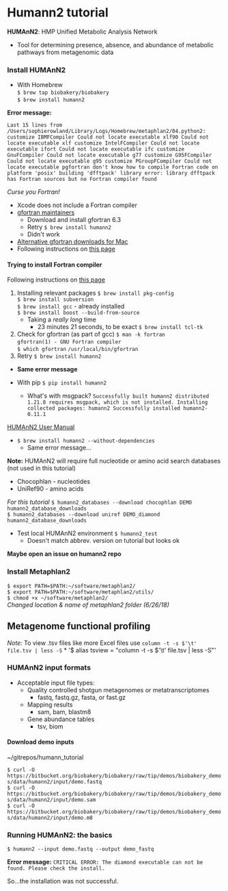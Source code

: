 # Humann2 tutorial

**HUMAnN2**: HMP Unified Metabolic Analysis Network
* Tool for determining presence, absence, and abundance of metabolic pathways from metagenomic data

### Install HUMAnN2
* With Homebrew  
`$ brew tap biobakery/biobakery`  
`$ brew install humann2`

**Error message:**

`Last 15 lines from /Users/sophierowland/Library/Logs/Homebrew/metaphlan2/04.python2:
customize IBMFCompiler
Could not locate executable xlf90
Could not locate executable xlf
customize IntelFCompiler
Could not locate executable ifort
Could not locate executable ifc
customize GnuFCompiler
Could not locate executable g77
customize G95FCompiler
Could not locate executable g95
customize PGroupFCompiler
Could not locate executable pgfortran
don't know how to compile Fortran code on platform 'posix'
building 'dfftpack' library
error: library dfftpack has Fortran sources but no Fortran compiler found`

*Curse you Fortran!*

* Xcode does not include a Fortran compiler
* [gfortran maintainers](https://gcc.gnu.org/wiki/GFortranBinaries#MacOS)
    * Download and install gfortran 6.3
    * Retry `$ brew install humann2`
    * Didn't work
* [Alternative gfortran downloads for Mac](http://hpc.sourceforge.net/)
* Following instructions on [this page](https://www.macinchem.org/reviews/cheminfo/cheminfoMac.php)

#### Trying to install Fortran compiler
Following instructions on [this page](https://www.macinchem.org/reviews/cheminfo/cheminfoMac.php)
1. Installing relevant packages
  `$ brew install pkg-config`  
  `$ brew install subversion`  
  `$ brew install gcc` - already installed  
  `$ brew install boost --build-from-source`  
    * Taking a *really long* time
      * 23 minutes 21 seconds, to be exact
  `$ brew install tcl-tk`
2. Check for gfortran (as part of gcc)
  `$ man -k fortran`  
      `gfortran(1) - GNU Fortran compiler`  
  `$ which gfortran`
      `/usr/local/bin/gfortran`
3. Retry `$ brew install humann2`
  * **Same error message**

* With pip
`$ pip install humann2`
    * What's with msgpack?
    `Successfully built humann2
    distributed 1.21.8 requires msgpack, which is not installed.
    Installing collected packages: humann2
    Successfully installed humann2-0.11.1`

[HUMAnN2 User Manual](https://bitbucket.org/biobakery/humann2/wiki/Home)

* `$ brew install humann2 --without-dependencies`
    * Same error message...

**Note:** HUMAnN2 will require full nucleotide or amino acid search databases (not used in this tutorial)
* Chocophlan - nucleotides
* UniRef90 - amino acids

*For this tutorial*
`$ humann2_databases --download chocophlan DEMO humann2_database_downloads`  
`$ humann2_databases --download uniref DEMO_diamond humann2_database_downloads`

* Test local HUMAnN2 environment `$ humann2_test`
    * Doesn't match abbrev. version on tutorial but looks ok

**Maybe open an issue on humann2 repo**

### Install Metaphlan2
`$ export PATH=$PATH:~/software/metaphlan2/`  
`$ export PATH=$PATH:~/software/metaphlan2/utils/`  
`$ chmod +x ~/software/metaphlan2/`  
      *Changed location & name of metaphlan2 folder (6/26/18)*

## Metagenome functional profiling

*Note:* To view .tsv files like more Excel files use `column -t -s $'\t' file.tsv | less -S`
    * '$ alias tsview = "column -t -s $'\t' file.tsv | less -S"'

### HUMAnN2 input formats
* Acceptable input file types:
  * Quality controlled shotgun metagenomes or metatranscriptomes
      * fastq, fastq.gz, fasta, or fast.gz
  * Mapping results
      * sam, bam, blastm8
  * Gene abundance tables
      * tsv, biom

#### Download demo inputs
~/gitrepos/humann_tutorial

`$ curl -O https://bitbucket.org/biobakery/biobakery/raw/tip/demos/biobakery_demos/data/humann2/input/demo.fastq`  
`$ curl -O https://bitbucket.org/biobakery/biobakery/raw/tip/demos/biobakery_demos/data/humann2/input/demo.sam`  
`$ curl -O https://bitbucket.org/biobakery/biobakery/raw/tip/demos/biobakery_demos/data/humann2/input/demo.m8`

### Running HUMAnN2: the basics
`$ humann2 --input demo.fastq --output demo_fastq`

**Error message:**
`CRITICAL ERROR: The diamond executable can not be found. Please check the install.`

So...the installation was not successful.
